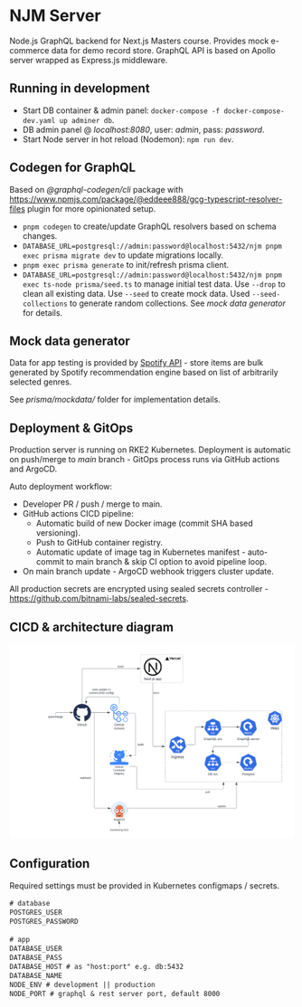 # NJM Server

Node.js GraphQL backend for Next.js Masters course. Provides mock e-commerce data for demo record store. 
GraphQL API is based on Apollo server wrapped as Express.js middleware. 

## Running in development

- Start DB container & admin panel: `docker-compose -f docker-compose-dev.yaml up adminer db`.
- DB admin panel @ _localhost:8080_, user: _admin_, pass: _password_.
- Start Node server in hot reload (Nodemon): `npm run dev`.

## Codegen for GraphQL

Based on _@graphql-codegen/cli_ package with <https://www.npmjs.com/package/@eddeee888/gcg-typescript-resolver-files> plugin for more opinionated setup.

- `pnpm codegen` to create/update GraphQL resolvers based on schema changes.
- `DATABASE_URL=postgresql://admin:password@localhost:5432/njm pnpm exec prisma migrate dev` to update migrations locally.
- `pnpm exec prisma generate` to init/refresh prisma client.
- `DATABASE_URL=postgresql://admin:password@localhost:5432/njm pnpm exec ts-node prisma/seed.ts` to manage initial test data. Use `--drop` to clean all existing data.
Use `--seed` to create mock data. Used `--seed-collections` to generate random collections. See _mock data generator_ for details.

## Mock data generator

Data for app testing is provided by [Spotify API](https://developer.spotify.com/documentation/web-api) - store items are bulk generated by Spotify recommendation engine based on list of arbitrarily selected genres.  

See _prisma/mockdata/_ folder for implementation details.

## Deployment & GitOps

Production server is running on RKE2 Kubernetes. Deployment is automatic on push/merge to _main_ branch - GitOps process runs via GitHub actions and ArgoCD.

Auto deployment workflow:

- Developer PR / push / merge to main.
- GitHub actions CICD pipeline:
  - Automatic build of new Docker image (commit SHA based versioning).
  - Push to GitHub container registry.
  - Automatic update of image tag in Kubernetes manifest - auto-commit to main branch & skip CI option to avoid pipeline loop.
- On main branch update - ArgoCD webhook triggers cluster update.

All production secrets are encrypted using sealed secrets controller - <https://github.com/bitnami-labs/sealed-secrets>.

## CICD & architecture diagram

![image](./architecture.png)

## Configuration

Required settings must be provided in Kubernetes configmaps / secrets.

```shell
# database
POSTGRES_USER
POSTGRES_PASSWORD

# app
DATABASE_USER
DATABASE_PASS
DATABASE_HOST # as "host:port" e.g. db:5432
DATABASE_NAME
NODE_ENV # development || production
NODE_PORT # graphql & rest server port, default 8000
```
